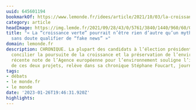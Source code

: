```yaml
---
uuid: 645601194
bookmarkOf: https://www.lemonde.fr/idees/article/2021/10/03/la-croissance-verte-pourrait-n-etre-rien-d-autre-qu-un-mythe-qu-il-faudrait-sans-doute-qualifier-de-fake-news_6096893_3232.html
category: article
headImage: https://img.lemde.fr/2021/09/28/43/0/5761/3840/1440/960/60/0/b9d7fc6_5728676-01-06.jpg
title: "« La “croissance verte” pourrait n’être rien d’autre qu’un mythe, qu’il faudrait
  sans doute qualifier de “fake news” »"
domain: lemonde.fr
description: CHRONIQUE. La plupart des candidats à l’élection présidentielle prétendent
  concilier la poursuite de la croissance et la préservation de l’environnement. Une
  récente note de l’Agence européenne pour l’environnement souligne l’incompatibilité
  de ces deux projets, relève dans sa chronique Stéphane Foucart, journaliste au « Monde ».
tags:
- débats
- le monde.fr
- le monde
date: '2023-01-26T19:46:31.920Z'
highlights:
---
```



